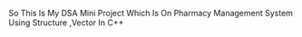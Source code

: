 So This Is My DSA Mini Project Which Is On Pharmacy Management System Using Structure ,Vector In C++
